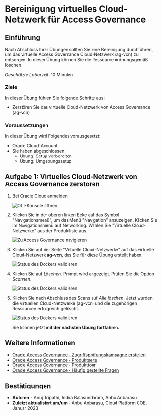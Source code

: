 # Bereinigung virtuelles Cloud-Netzwerk für Access Governance

## Einführung

Nach Abschluss Ihrer Übungen sollten Sie eine Bereinigung durchführen, um das virtuelle Access Governance Cloud-Netzwerk (ag-vcn) zu entsorgen. In dieser Übung können Sie die Ressource ordnungsgemäß löschen.

_Geschätzte Laborzeit_: 10 Minuten

### Ziele

In dieser Übung führen Sie folgende Schritte aus:

*   Zerstören Sie das virtuelle Cloud-Netzwerk von Access Governance (ag-vcn)

### Voraussetzungen

In dieser Übung wird Folgendes vorausgesetzt:

*   Oracle Cloud-Account
*   Sie haben abgeschlossen:
    *   Übung: Setup vorbereiten
    *   Übung: Umgebungssetup

## Aufgabe 1: Virtuelles Cloud-Netzwerk von Access Governance zerstören

1.  Bei Oracle Cloud anmelden
    
    ![OCI-Konsole öffnen](images/oci-homepage.png)
    
2.  Klicken Sie in der oberen linken Ecke auf das Symbol "Navigationsmenü", um das Menü "Navigation" anzuzeigen. Klicken Sie im Navigationsmenü auf Networking. Wählen Sie "Virtuelle Cloud-Netzwerke" aus der Produktliste aus.
    
    ![Zu Access Governance navigieren](images/navigate-vcn.png)
    
3.  Klicken Sie auf der Seite "Virtuelle Cloud-Netzwerke" auf das virtuelle Cloud-Netzwerk **ag-vcn**, das Sie für diese Übung erstellt haben.
    
    ![Status des Dockers validieren](images/select-agvcn.png)
    
4.  Klicken Sie auf _Löschen_. Prompt wird angezeigt. Prüfen Sie die Option _Scannen_.
    
    ![Status des Dockers validieren](images/delete-agvcn.png)
    
5.  Klicken Sie nach Abschluss des Scans auf _Alle löschen_. Jetzt wurden die virtuellen Cloud-Netzwerke (ag-vcn) und die zugehörigen Ressourcen erfolgreich gelöscht.
    
    ![Status des Dockers validieren](images/delete-all-vcn.png)
    
    Sie können jetzt **mit der nächsten Übung fortfahren.**
    

## Weitere Informationen

*   [Oracle Access Governance - Zugriffsprüfungskampagne erstellen](https://docs.oracle.com/en/cloud/paas/access-governance/pdapg/index.html)
*   [Oracle Access Governance - Produktseite](https://www.oracle.com/security/cloud-security/access-governance/)
*   [Oracle Access Governance - Produkttour](https://www.oracle.com/webfolder/s/quicktours/paas/pt-sec-access-governance/index.html)
*   [Oracle Access Governance - Häufig gestellte Fragen](https://www.oracle.com/security/cloud-security/access-governance/faq/)

## Bestätigungen

*   **Autoren** - Anuj Tripathi, Indira Balasundaram, Anbu Anbarasu
*   **Zuletzt aktualisiert am/um** - Anbu Anbarasu, Cloud Platform COE, Januar 2023